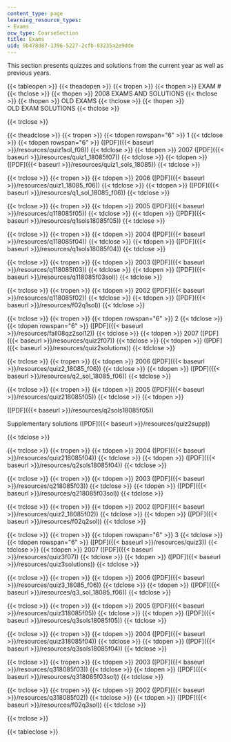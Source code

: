 ```yaml
---
content_type: page
learning_resource_types:
- Exams
ocw_type: CourseSection
title: Exams
uid: 9b478d87-1396-5227-2cfb-83235a2e9dde
---
```


This section presents quizzes and solutions from the current year as well as previous years.

{{< tableopen >}}
{{< theadopen >}}
{{< tropen >}}
{{< thopen >}}
EXAM #
{{< thclose >}}
{{< thopen >}}
2008 EXAMS AND SOLUTIONS
{{< thclose >}}
{{< thopen >}}
OLD EXAMS
{{< thclose >}}
{{< thopen >}}
OLD EXAM SOLUTIONS
{{< thclose >}}

{{< trclose >}}

{{< theadclose >}}
{{< tropen >}}
{{< tdopen rowspan="6" >}}
1
{{< tdclose >}}
{{< tdopen rowspan="6" >}}
([PDF]({{< baseurl >}}/resources/quiz1sol_f08))
{{< tdclose >}}
{{< tdopen >}}
2007 ([PDF]({{< baseurl >}}/resources/quiz1_18085f07))
{{< tdclose >}}
{{< tdopen >}}
([PDF]({{< baseurl >}}/resources/quiz1_sols_18085))
{{< tdclose >}}

{{< trclose >}}
{{< tropen >}}
{{< tdopen >}}
2006 ([PDF]({{< baseurl >}}/resources/quiz1_18085_f06))
{{< tdclose >}}
{{< tdopen >}}
([PDF]({{< baseurl >}}/resources/q1_sol_18085_f06))
{{< tdclose >}}

{{< trclose >}}
{{< tropen >}}
{{< tdopen >}}
2005 ([PDF]({{< baseurl >}}/resources/q118085f05))
{{< tdclose >}}
{{< tdopen >}}
([PDF]({{< baseurl >}}/resources/q1sols18085f05))
{{< tdclose >}}

{{< trclose >}}
{{< tropen >}}
{{< tdopen >}}
2004 ([PDF]({{< baseurl >}}/resources/q118085f04))
{{< tdclose >}}
{{< tdopen >}}
([PDF]({{< baseurl >}}/resources/q1sols18085f04))
{{< tdclose >}}

{{< trclose >}}
{{< tropen >}}
{{< tdopen >}}
2003 ([PDF]({{< baseurl >}}/resources/q118085f03))
{{< tdclose >}}
{{< tdopen >}}
([PDF]({{< baseurl >}}/resources/q118085f03sol))
{{< tdclose >}}

{{< trclose >}}
{{< tropen >}}
{{< tdopen >}}
2002 ([PDF]({{< baseurl >}}/resources/q118085f02))
{{< tdclose >}}
{{< tdopen >}}
([PDF]({{< baseurl >}}/resources/f02q1sol))
{{< tdclose >}}

{{< trclose >}}
{{< tropen >}}
{{< tdopen rowspan="6" >}}
2
{{< tdclose >}}
{{< tdopen rowspan="6" >}}
([PDF]({{< baseurl >}}/resources/fall08qz2sol12))
{{< tdclose >}}
{{< tdopen >}}
2007 ([PDF]({{< baseurl >}}/resources/quiz2f07))
{{< tdclose >}}
{{< tdopen >}}
([PDF]({{< baseurl >}}/resources/quiz2solutions))
{{< tdclose >}}

{{< trclose >}}
{{< tropen >}}
{{< tdopen >}}
2006 ([PDF]({{< baseurl >}}/resources/quiz2_18085_f06))
{{< tdclose >}}
{{< tdopen >}}
([PDF]({{< baseurl >}}/resources/q2_sol_18085_f06))
{{< tdclose >}}

{{< trclose >}}
{{< tropen >}}
{{< tdopen >}}
2005 ([PDF]({{< baseurl >}}/resources/quiz218085f05))
{{< tdclose >}}
{{< tdopen >}}


([PDF]({{< baseurl >}}/resources/q2sols18085f05))

Supplementary solutions ([PDF]({{< baseurl >}}/resources/quiz2supp))


{{< tdclose >}}

{{< trclose >}}
{{< tropen >}}
{{< tdopen >}}
2004 ([PDF]({{< baseurl >}}/resources/quiz218085f04))
{{< tdclose >}}
{{< tdopen >}}
([PDF]({{< baseurl >}}/resources/q2sols18085f04))
{{< tdclose >}}

{{< trclose >}}
{{< tropen >}}
{{< tdopen >}}
2003 ([PDF]({{< baseurl >}}/resources/q218085f03))
{{< tdclose >}}
{{< tdopen >}}
([PDF]({{< baseurl >}}/resources/q218085f03sol))
{{< tdclose >}}

{{< trclose >}}
{{< tropen >}}
{{< tdopen >}}
2002 ([PDF]({{< baseurl >}}/resources/quiz2_18085f02))
{{< tdclose >}}
{{< tdopen >}}
([PDF]({{< baseurl >}}/resources/f02q2sol))
{{< tdclose >}}

{{< trclose >}}
{{< tropen >}}
{{< tdopen rowspan="6" >}}
3
{{< tdclose >}}
{{< tdopen rowspan="6" >}}
([PDF]({{< baseurl >}}/resources/quiz3))
{{< tdclose >}}
{{< tdopen >}}
2007 ([PDF]({{< baseurl >}}/resources/quiz3f07))
{{< tdclose >}}
{{< tdopen >}}
([PDF]({{< baseurl >}}/resources/quiz3solutions))
{{< tdclose >}}

{{< trclose >}}
{{< tropen >}}
{{< tdopen >}}
2006 ([PDF]({{< baseurl >}}/resources/quiz3_18085_f06))
{{< tdclose >}}
{{< tdopen >}}
([PDF]({{< baseurl >}}/resources/q3_sol_18085_f06))
{{< tdclose >}}

{{< trclose >}}
{{< tropen >}}
{{< tdopen >}}
2005 ([PDF]({{< baseurl >}}/resources/quiz318085f05))
{{< tdclose >}}
{{< tdopen >}}
([PDF]({{< baseurl >}}/resources/q3sols18085f05))
{{< tdclose >}}

{{< trclose >}}
{{< tropen >}}
{{< tdopen >}}
2004 ([PDF]({{< baseurl >}}/resources/quiz318085f04))
{{< tdclose >}}
{{< tdopen >}}
([PDF]({{< baseurl >}}/resources/q3sols18085f04))
{{< tdclose >}}

{{< trclose >}}
{{< tropen >}}
{{< tdopen >}}
2003 ([PDF]({{< baseurl >}}/resources/q318085f03))
{{< tdclose >}}
{{< tdopen >}}
([PDF]({{< baseurl >}}/resources/q318085f03sol))
{{< tdclose >}}

{{< trclose >}}
{{< tropen >}}
{{< tdopen >}}
2002 ([PDF]({{< baseurl >}}/resources/q318085f02))
{{< tdclose >}}
{{< tdopen >}}
([PDF]({{< baseurl >}}/resources/f02q3sol))
{{< tdclose >}}

{{< trclose >}}

{{< tableclose >}}